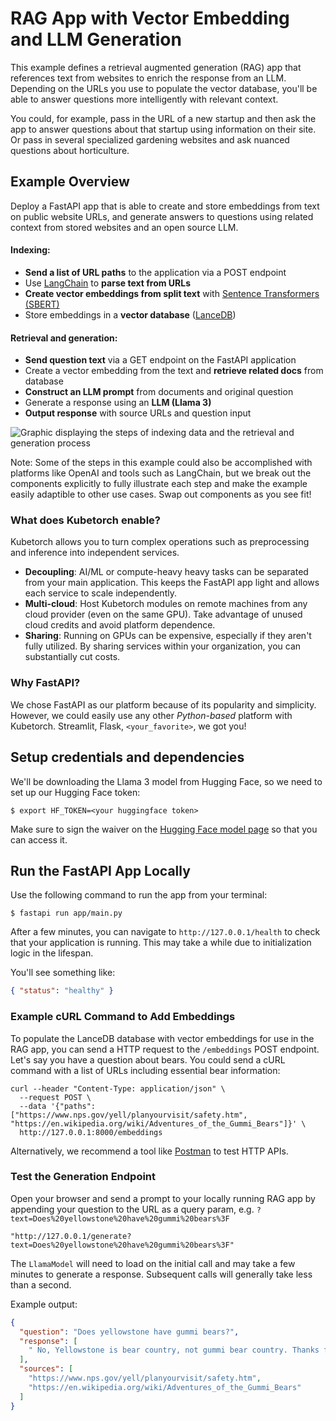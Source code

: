 # RAG App with Vector Embedding and LLM Generation

This example defines a retrieval augmented generation (RAG) app that references text from websites
to enrich the response from an LLM. Depending on the URLs you use to populate the vector database,
you'll be able to answer questions more intelligently with relevant context.

You could, for example, pass in the URL of a new startup and then ask the app to answer questions
about that startup using information on their site. Or pass in several specialized gardening websites and
ask nuanced questions about horticulture.

## Example Overview
Deploy a FastAPI app that is able to create and store embeddings from text on public website URLs,
and generate answers to questions using related context from stored websites and an open source LLM.

#### Indexing:
- **Send a list of URL paths** to the application via a POST endpoint
- Use [LangChain](https://python.langchain.com/v0.1/docs/modules/data_connection/document_transformers/)
  to **parse text from URLs**
- **Create vector embeddings from split text** with [Sentence Transformers (SBERT)](https://sbert.net/index.html)
- Store embeddings in a **vector database** ([LanceDB](https://lancedb.com/))

#### Retrieval and generation:
- **Send question text** via a GET endpoint on the FastAPI application
- Create a vector embedding from the text and **retrieve related docs** from database
- **Construct an LLM prompt** from documents and original question
- Generate a response using an **LLM (Llama 3)**
- **Output response** with source URLs and question input

![Graphic displaying the steps of indexing data and the retrieval and generation process](https://runhouse-tutorials.s3.amazonaws.com/indexing-retrieval-generation.png)

Note: Some of the steps in this example could also be accomplished with platforms like OpenAI and
tools such as LangChain, but we break out the components explicitly to fully illustrate each step and make the
example easily adaptible to other use cases. Swap out components as you see fit!

### What does Kubetorch enable?
Kubetorch allows you to turn complex operations such as preprocessing and inference into independent services.
- **Decoupling**: AI/ML or compute-heavy heavy tasks can be separated from your main application.
  This keeps the FastAPI app light and allows each service to scale independently.
- **Multi-cloud**: Host Kubetorch modules on remote machines from any cloud provider (even on the same GPU).
  Take advantage of unused cloud credits and avoid platform dependence.
- **Sharing**: Running on GPUs can be expensive, especially if they aren't fully utilized. By sharing services within
  your organization, you can substantially cut costs.

### Why FastAPI?
We chose FastAPI as our platform because of its popularity and simplicity. However, we could
easily use any other *Python-based* platform with Kubetorch. Streamlit, Flask, `<your_favorite>`, we got you!

## Setup credentials and dependencies
We'll be downloading the Llama 3 model from Hugging Face, so we need to set up our Hugging Face token:
```shell
$ export HF_TOKEN=<your huggingface token>
```

Make sure to sign the waiver on the [Hugging Face model page](https://huggingface.co/meta-llama/Meta-Llama-3-8B-Instruct)
so that you can access it.

## Run the FastAPI App Locally
Use the following command to run the app from your terminal:

```shell
$ fastapi run app/main.py
```

After a few minutes, you can navigate to `http://127.0.0.1/health` to check that your application is running.
This may take a while due to initialization logic in the lifespan.

You'll see something like:
```json
{ "status": "healthy" }
```

### Example cURL Command to Add Embeddings
To populate the LanceDB database with vector embeddings for use in the RAG app, you can send a HTTP request
to the `/embeddings` POST endpoint. Let's say you have a question about bears. You could send a cURL
command with a list of URLs including essential bear information:

```shell
curl --header "Content-Type: application/json" \
  --request POST \
  --data '{"paths":["https://www.nps.gov/yell/planyourvisit/safety.htm", "https://en.wikipedia.org/wiki/Adventures_of_the_Gummi_Bears"]}' \
  http://127.0.0.1:8000/embeddings
```

Alternatively, we recommend a tool like [Postman](https://www.postman.com/) to test HTTP APIs.

### Test the Generation Endpoint
Open your browser and send a prompt to your locally running RAG app by appending your question
to the URL as a query param, e.g. `?text=Does%20yellowstone%20have%20gummi%20bears%3F`

```text
"http://127.0.0.1/generate?text=Does%20yellowstone%20have%20gummi%20bears%3F"
```

The `LlamaModel` will need to load on the initial call and may take a few minutes to generate a
response. Subsequent calls will generally take less than a second.

Example output:

```json
{
  "question": "Does yellowstone have gummi bears?",
  "response": [
    " No, Yellowstone is bear country, not gummi bear country. Thanks for asking! "
  ],
  "sources": [
    "https://www.nps.gov/yell/planyourvisit/safety.htm",
    "https://en.wikipedia.org/wiki/Adventures_of_the_Gummi_Bears"
  ]
}
```
